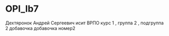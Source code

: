 # OPI_lb7
Дехтяронок Андрей Сергеевич
исит
ВРПО
курс 1 , группа 2 , подгруппа 2
добавочка
добавочка номер2